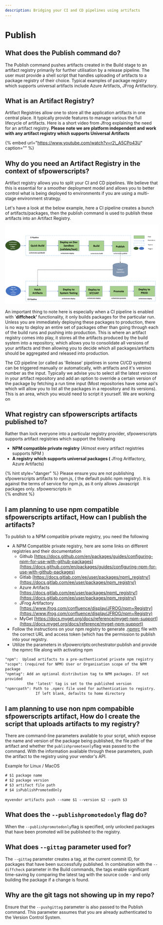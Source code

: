 ```yaml
---
description: Bridging your CI and CD pipelines using artifacts
---
```


# Publish

## What does the Publish command do?

The Publish command pushes artifacts created in the Build stage to an artifact registry primarily for further utilisation by a release pipeline. The user must provide a shell script that handles uploading of artifacts to a package registry of their choice. Typical examples of package registry which supports universal artifacts include Azure Artifacts, JFrog Artifactory.

## What is an Artifact Registry?

Artifact Registries allow one to store all the application artifacts in one central place. It typically provide features to manage various the full lifecycle of artifacts. Here is a short video from Jfrog explaining the need for an artifact registry. **Please note we are platform independent and work with any artifact registry which supports Universal Artifacts**

{% embed url="https://www.youtube.com/watch?v=r2\_A5CPo43U" caption="" %}

## Why do you need an Artifact Registry in the context of sfpowerscripts?

Artifact registry allows you to split your CI and CD pipelines. We believe that this is essential for a smoother deployment model and allows you to better control what is being deployed to environments if you are using a multi-stage environment strategy.

Let's have a look at the below example, here a CI pipeline creates a bunch of artifacts/packages, then the publish command is used to publish these artifacts into an Artifact Registry.

![](../../.gitbook/assets/image%20%2813%29.png)

An important thing to note here is especially when a CI pipeline is enabled with '**diffcheck'** functionality, it only builds packages for the particular run. Unless you are immediately deploying these packages to production, there is no way to deploy an entire set of packages other than going through each of the build runs and pushing into production. This is where an artifact registry comes into play, it stores all the artifacts produced by the build system into a repository, which allows you to consolidate all versions of your artifacts and then allowing you to decide which all packages/artifacts should be aggregated and released into production.

The CD pipeline \(or called as 'Release' pipelines in some CI/CD systems\) can be triggered manually or automatically, with artifacts and it's version number as the input. Typically we advise you to select all the latest versions in your artifact repository and add an option to override a certain version of the package by fetching a run time input \(Most repositories have some api's which will allow you to list all the packages in a repository and its versions\). This is an area, which you would need to script it yourself. We are working on

## What registry can sfpowerscripts artifacts published to?

Rather than lock everyone into a particular registry provider,  sfpowerscripts supports artifact registries which support the following

* **NPM compatible private registry** \(Almost  every artifact registries supports NPM \)
* **A  registry which supports universal packages \(** Jfrog Aritfactory, Azure Artifacts\)

{% hint style="danger" %}
Please ensure you are not publishing sfpowerscripts artifacts to npm.js, \( the default  public npm registry\). It is against the terms of service for npm.js, as it only allows Javascript packages only. sfpowerscripts in  
{% endhint %}

## I am planning to use npm compatible sfpowerscripts artifact, How can I publish the artifacts?

To publish to a NPM compatible private registry, you need the following

* A NPM Compatible private registry, here are some links on different registries and their documentation
  * Github [https://docs.github.com/en/packages/guides/configuring-npm-for-use-with-github-packages](https://docs.github.com/en/packages/guides/configuring-npm-for-use-with-github-packages)
  * Gitlab [https://docs.gitlab.com/ee/user/packages/npm\_registry/](https://docs.gitlab.com/ee/user/packages/npm_registry/)
  * Azure Artifacts [https://docs.gitlab.com/ee/user/packages/npm\_registry/](https://docs.gitlab.com/ee/user/packages/npm_registry/)
  * JFrog Artifactory [https://www.jfrog.com/confluence/display/JFROG/npm+Registry](https://www.jfrog.com/confluence/display/JFROG/npm+Registry)
  * MyGet [https://docs.myget.org/docs/reference/myget-npm-support](https://docs.myget.org/docs/reference/myget-npm-support)
* Follow the instructions on your npm registry to generate .[npmrc](https://docs.npmjs.com/cli/v7/configuring-npm/npmrc) file with the correct URL and access token \(which has the permission to publish into your registry.
* Utilize the parameters in sfpowercripts:orchestrator:publish and provide the npmrc file along with activating npm

```text
"npm":  Upload artifacts to a pre-authenticated private npm registry
"scope": (required for NPM) User or Organisation scope of the NPM package
"npmtag": Add an optional distribution tag to NPM packages. If not provided
          the 'latest' tag is set to the published version
"npmrcpath": Path to .npmrc file used for authentication to registry.
              If left blank, defaults to home directory
```

## I am planning to use non npm compabible sfpowerscripts artifact, How do I create the script that uploads artifacts to my registry?

There are command-line parameters available to your script, which expose the name and version of the package being published, the file path of the artifact and whether the `publishpromoteonly`flag was passed to the command. With the information available through these parameters, push the artifact to the registry using your vendor's API.

Example for Linux / MacOS

```text
# $1 package name
# $2 package version
# $3 artifact file path
# $4 isPublishPromotedOnly

myvendor artifacts push --name $1 --version $2 --path $3
```

## What does the `--publishpromotedonly` flag do?

When the `--publishpromotedonly`flag is specified, only unlocked packages that have been promoted will be published to the registry.

## What does `--gittag` parameter used for?

The `--gittag` parameter creates a tag, at the current commit ID, for packages that have been successfully published. In combination with the `--diffcheck` parameter in the Build commands, the tags enable significant time-saving by comparing the latest tag with the source code - and only building the package if a change is found.

## Why are the git tags not showing up in my repo?

Ensure that the `--pushgittag` parameter is also passed to the Publish command. This parameter assumes that you are already authenticated to the Version Control System.

